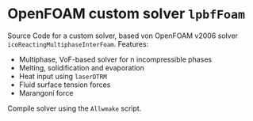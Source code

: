 # OpenFOAM custom solver ```lpbfFoam```

Source Code for a custom solver, based von OpenFOAM v2006 solver ```icoReactingMultiphaseInterFoam```. Features:

* Multiphase, VoF-based solver for n incompressible phases
* Melting, solidification and evaporation
* Heat input using ```laserDTRM```
* Fluid surface tension forces
* Marangoni force

Compile solver using the ```Allwmake``` script.